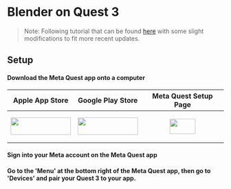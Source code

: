 # Blender on Quest 3
> Note: Following tutorial that can be found [here](https://www.youtube.com/watch?v=ZrXAEsYiIyE&ab_channel=KeepMaking) with some slight modifications to fit more recent updates.

## Setup
#### Download the Meta Quest app onto a computer
<!-- TODO: 'Get it on Google' has white edges -->
| Apple App Store  | Google Play Store | Meta Quest Setup Page |
| ------------- | ------------- | ------------- |
| [<img src="https://github.com/STEMin3D/STEMin3D/assets/32718251/977f9302-514b-410f-8130-a95a8e5ea6e2" width="140px" height="40px" />](https://apps.apple.com/us/app/meta-quest/id1366478176)  | [<img src="https://github.com/STEMin3D/STEMin3D/assets/32718251/45b88a77-b9c2-4759-ab19-3088daafd1f1" width="140px" height="40px" />](https://play.google.com/store/apps/details?id=com.oculus.twilight&hl=en_US&gl=US)  | [<p align="center"><img src="https://github.com/STEMin3D/STEMin3D/assets/32718251/5571c858-5b48-4c77-bd4b-b64248d3b6b1" width="60px" height="35px" /></p>](https://www.meta.com/quest/setup/)  |
#### Sign into your Meta account on the Meta Quest app
#### Go to the 'Menu' at the bottom right of the Meta Quest app, then go to 'Devices' and pair your Quest 3 to your app.
